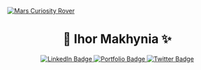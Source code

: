 [![Mars Curiosity Rover](https://user-images.githubusercontent.com/47947772/214119260-873cb925-aa08-45ca-93ba-a6604489c562.jpg)](https://mars.nasa.gov/resources/7438/looking-up-at-mars-rover-curiosity-in-buckskin-selfie/)
<h1 align="center">🔭 Ihor Makhynia ✨</h1>
<div align="center">
  <a href="https://www.linkedin.com/in/wegotomars/">
    <img src="https://img.shields.io/badge/LinkedIn-blue?style=for-the-badge&logo=linkedin&logoColor=white" alt="LinkedIn Badge"/>
  </a>
  <a href="https://wegotomars.github.io/portfolio">
    <img src="https://img.shields.io/badge/Portfolio-red.svg?style=for-the-badge" alt="Portfolio Badge"/>
  </a>
  <a href="https://twitter.com/IhorTheMartian">
    <img src="https://img.shields.io/badge/Twitter-blue?style=for-the-badge&logo=twitter&logoColor=white" alt="Twitter Badge"/>
  </a>
</div>
